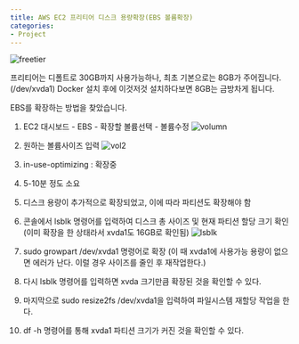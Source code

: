 ```yaml
---
title: AWS EC2 프리티어 디스크 용량확장(EBS 볼륨확장)
categories:
- Project
---
```


![freetier](https://user-images.githubusercontent.com/72685070/104448577-b43f1380-55e0-11eb-82fb-a08f53b52490.PNG)


프리티어는 디폴트로 30GB까지 사용가능하나, 최초 기본으로는 8GB가 주어집니다. (/dev/xvda1)
Docker 설치 후에 이것저것 설치하다보면 8GB는 금방차게 됩니다.

EBS를 확장하는 방법을 찾았습니다.


1. EC2 대시보드 - EBS - 확장할 볼륨선택 - 볼륨수정
![volumn](https://user-images.githubusercontent.com/72685070/104449082-64ad1780-55e1-11eb-8269-3a53087c8131.PNG)


2. 원하는 볼륨사이즈 입력
![vol2](https://user-images.githubusercontent.com/72685070/104449184-8f976b80-55e1-11eb-8fae-09cca1cf9dd5.PNG)

3. in-use-optimizing : 확장중

4. 5-10분 정도 소요


5. 디스크 용량이 추가적으로 확장되었고, 이에 따라 파티션도 확장해야 함

6. 콘솔에서 lsblk 명령어를 입력하여 디스크 총 사이즈 및 현재 파티션 할당 크기 확인
 (이미 확장을 한 상태라서 xvda1도 16GB로 확인됨)
![lsblk](https://user-images.githubusercontent.com/72685070/104449590-282deb80-55e2-11eb-96e1-cbd02d3cc914.PNG)

7. sudo growpart /dev/xvda1 명령어로 확장
(이 때 xvda1에 사용가능 용량이 없으면 에러가 난다. 이럴 경우 사이즈를 줄인 후 재작업한다.)

8.  다시 lsblk 명령어를 입력하면 xvda 크기만큼 확장된 것을 확인할 수 있다.

9. 마지막으로 sudo resize2fs /dev/xvda1을 입력하여 파일시스템 재할당 작업을 한다.

10. df -h 명령어를 통해 xvda1 파티션 크기가 커진 것을 확인할 수 있다.
